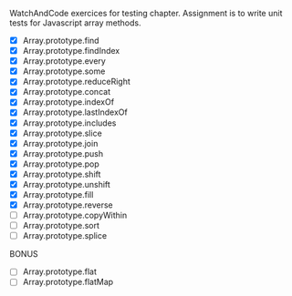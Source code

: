 WatchAndCode exercices for testing chapter. Assignment is to write unit tests for Javascript array methods.
- [x] Array.prototype.find
- [x] Array.prototype.findIndex
- [x] Array.prototype.every
- [x] Array.prototype.some
- [x] Array.prototype.reduceRight
- [x] Array.prototype.concat
- [x] Array.prototype.indexOf
- [x] Array.prototype.lastIndexOf
- [x] Array.prototype.includes
- [x] Array.prototype.slice
- [x] Array.prototype.join
- [x] Array.prototype.push
- [x] Array.prototype.pop
- [x] Array.prototype.shift
- [x] Array.prototype.unshift
- [x] Array.prototype.fill
- [x] Array.prototype.reverse
- [ ] Array.prototype.copyWithin
- [ ] Array.prototype.sort
- [ ] Array.prototype.splice

BONUS
- [ ] Array.prototype.flat
- [ ] Array.prototype.flatMap

